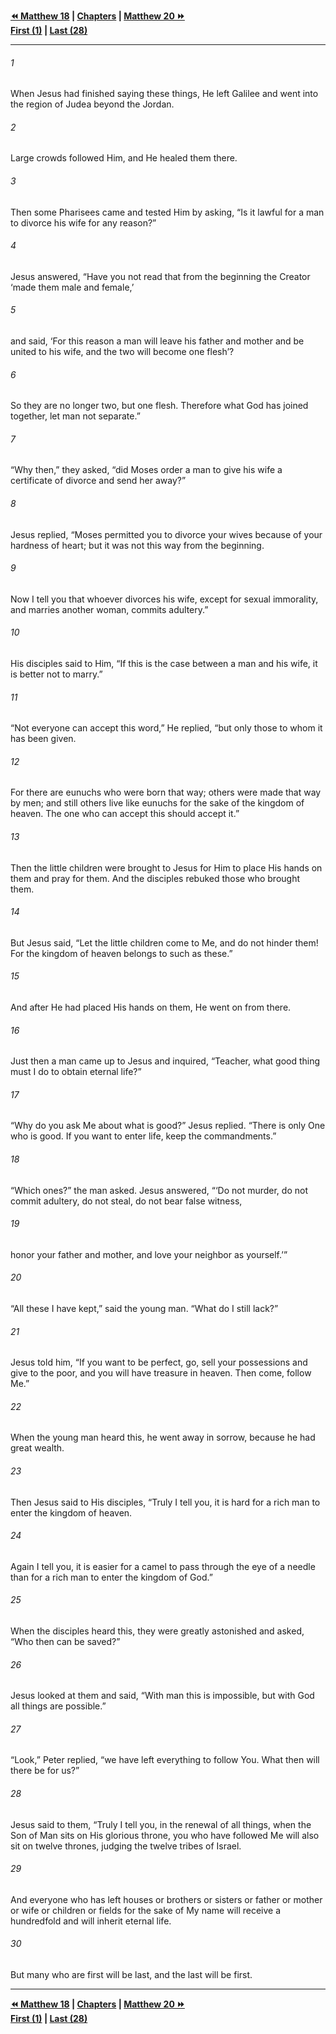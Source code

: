   
**[⏪ Matthew 18](./Matthew%2018.md) | [Chapters](./_index.md) | [Matthew 20 ⏩](./Matthew%2020.md)**  
**[First (1)](./Matthew%201.md) | [Last (28)](./Matthew%2028.md)**  
  
---  
  
###### 1  
When Jesus had finished saying these things, He left Galilee and went into the region of Judea beyond the Jordan.  
  
###### 2  
Large crowds followed Him, and He healed them there.  
  
###### 3  
Then some Pharisees came and tested Him by asking, “Is it lawful for a man to divorce his wife for any reason?”  
  
###### 4  
Jesus answered, “Have you not read that from the beginning the Creator ‘made them male and female,’  
  
###### 5  
and said, ‘For this reason a man will leave his father and mother and be united to his wife, and the two will become one flesh’?  
  
###### 6  
So they are no longer two, but one flesh. Therefore what God has joined together, let man not separate.”  
  
###### 7  
“Why then,” they asked, “did Moses order a man to give his wife a certificate of divorce and send her away?”  
  
###### 8  
Jesus replied, “Moses permitted you to divorce your wives because of your hardness of heart; but it was not this way from the beginning.  
  
###### 9  
Now I tell you that whoever divorces his wife, except for sexual immorality, and marries another woman, commits adultery.”  
  
###### 10  
His disciples said to Him, “If this is the case between a man and his wife, it is better not to marry.”  
  
###### 11  
“Not everyone can accept this word,” He replied, “but only those to whom it has been given.  
  
###### 12  
For there are eunuchs who were born that way; others were made that way by men; and still others live like eunuchs for the sake of the kingdom of heaven. The one who can accept this should accept it.”  
  
###### 13  
Then the little children were brought to Jesus for Him to place His hands on them and pray for them. And the disciples rebuked those who brought them.  
  
###### 14  
But Jesus said, “Let the little children come to Me, and do not hinder them! For the kingdom of heaven belongs to such as these.”  
  
###### 15  
And after He had placed His hands on them, He went on from there.  
  
###### 16  
Just then a man came up to Jesus and inquired, “Teacher, what good thing must I do to obtain eternal life?”  
  
###### 17  
“Why do you ask Me about what is good?” Jesus replied. “There is only One who is good. If you want to enter life, keep the commandments.”  
  
###### 18  
“Which ones?” the man asked. Jesus answered, “‘Do not murder, do not commit adultery, do not steal, do not bear false witness,  
  
###### 19  
honor your father and mother, and love your neighbor as yourself.’”  
  
###### 20  
“All these I have kept,” said the young man. “What do I still lack?”  
  
###### 21  
Jesus told him, “If you want to be perfect, go, sell your possessions and give to the poor, and you will have treasure in heaven. Then come, follow Me.”  
  
###### 22  
When the young man heard this, he went away in sorrow, because he had great wealth.  
  
###### 23  
Then Jesus said to His disciples, “Truly I tell you, it is hard for a rich man to enter the kingdom of heaven.  
  
###### 24  
Again I tell you, it is easier for a camel to pass through the eye of a needle than for a rich man to enter the kingdom of God.”  
  
###### 25  
When the disciples heard this, they were greatly astonished and asked, “Who then can be saved?”  
  
###### 26  
Jesus looked at them and said, “With man this is impossible, but with God all things are possible.”  
  
###### 27  
“Look,” Peter replied, “we have left everything to follow You. What then will there be for us?”  
  
###### 28  
Jesus said to them, “Truly I tell you, in the renewal of all things, when the Son of Man sits on His glorious throne, you who have followed Me will also sit on twelve thrones, judging the twelve tribes of Israel.  
  
###### 29  
And everyone who has left houses or brothers or sisters or father or mother or wife or children or fields for the sake of My name will receive a hundredfold and will inherit eternal life.  
  
###### 30  
But many who are first will be last, and the last will be first.  
  
  
---  
  
**[⏪ Matthew 18](./Matthew%2018.md) | [Chapters](./_index.md) | [Matthew 20 ⏩](./Matthew%2020.md)**  
**[First (1)](./Matthew%201.md) | [Last (28)](./Matthew%2028.md)**  
  
